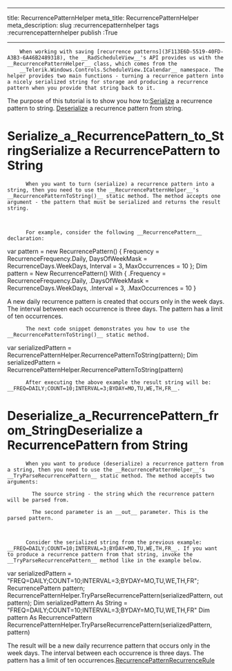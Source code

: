 ___
title: RecurrencePatternHelper
meta_title: RecurrencePatternHelper
meta_description: 
slug :recurrencepatternhelper
tags :recurrencepatternhelper
publish :True
___



        When working with saving [recurrence patterns](3F113E6D-5519-40FD-A3B3-6A46B2489318), the __RadScheduleView__'s API provides us with the __RecurrencePatternHelper__ class, which comes from the
        __Telerik.Windows.Controls.ScheduleView.ICalendar__ namespace. The helper provides two main functions - turning a recurrence pattern into a nicely serialized string for storage and producing a recurrence pattern when you provide that string back to it.
      

The purpose of this tutorial is to show you how to:[Serialize](#Serialize_a_RecurrencePattern_to_String) a recurrence pattern to string.
        [Deserialize](#Deserialize_a_RecurrencePattern_from_String) a recurrence pattern from string.
        

# Serialize_a_RecurrencePattern_to_StringSerialize a RecurrencePattern to String


          When you want to turn (serialize) a recurrence pattern into a string, then you need to use the __RecurrencePatternHelper__'s __RecurrencePatternToString()__ static method. The method accepts one argument - the pattern that must be serialized and returns the result string.
        


          For example, consider the following __RecurrencePattern__ declaration:
        
var pattern = new RecurrencePattern()
{
    Frequency = RecurrenceFrequency.Daily,
    DaysOfWeekMask = RecurrenceDays.WeekDays,
    Interval = 3,
    MaxOccurrences = 10
};
Dim pattern = New RecurrencePattern() With {
    .Frequency = RecurrenceFrequency.Daily,
    .DaysOfWeekMask = RecurrenceDays.WeekDays,
    .Interval = 3,
    .MaxOccurrences = 10
}

A new daily recurrence pattern is created that occurs only in the week days. The interval between each occurrence is three days. The pattern has a limit of ten occurrences.


          The next code snippet demonstrates you how to use the __RecurrencePatternToString()__ static method.
        
var serializedPattern = RecurrencePatternHelper.RecurrencePatternToString(pattern);
Dim serializedPattern = RecurrencePatternHelper.RecurrencePatternToString(pattern)


          After executing the above example the result string will be: __FREQ=DAILY;COUNT=10;INTERVAL=3;BYDAY=MO,TU,WE,TH,FR__.
        

# Deserialize_a_RecurrencePattern_from_StringDeserialize a RecurrencePattern from String


          When you want to produce (deserialize) a recurrence pattern from a string, then you need to use the __RecurrencePatternHelper__'s __TryParseRecurrencePattern__ static method. The method accepts two arguments:
        
            The source string - the string which the recurrence pattern will be parsed from.
          
            The second parameter is an __out__ parameter. This is the parsed pattern.
          


          Consider the serialized string from the previous example: __FREQ=DAILY;COUNT=10;INTERVAL=3;BYDAY=MO,TU,WE,TH,FR__. If you want to produce a recurrence pattern from that string, invoke the __TryParseRecurrencePattern__ method like in the example below.
        
var serializedPattern = "FREQ=DAILY;COUNT=10;INTERVAL=3;BYDAY=MO,TU,WE,TH,FR";
RecurrencePattern pattern;
RecurrencePatternHelper.TryParseRecurrencePattern(serializedPattern, out pattern);
Dim serializedPattern As String = "FREQ=DAILY;COUNT=10;INTERVAL=3;BYDAY=MO,TU,WE,TH,FR"
Dim pattern As RecurrencePattern
RecurrencePatternHelper.TryParseRecurrencePattern(serializedPattern, pattern)

The result will be a new daily recurrence pattern that occurs only in the week days. The interval between each occurrence is three days. The pattern has a limit of ten occurrences.[RecurrencePattern](http://radscheduleview-features-recurrences-recurrencepattern.md)[RecurrenceRule](http://radscheduleview-features-recurrences-recurrencerule.md)
